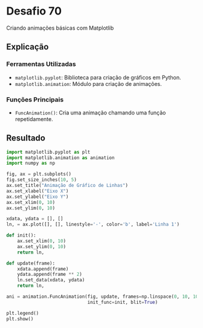 # Desafio 70

Criando animações básicas com Matplotlib

## Explicação

### Ferramentas Utilizadas

- `matplotlib.pyplot`: Biblioteca para criação de gráficos em Python.
- `matplotlib.animation`: Módulo para criação de animações.

### Funções Principais

- `FuncAnimation()`: Cria uma animação chamando uma função repetidamente.

## Resultado

```py
import matplotlib.pyplot as plt
import matplotlib.animation as animation
import numpy as np

fig, ax = plt.subplots()
fig.set_size_inches(10, 5)
ax.set_title("Animação de Gráfico de Linhas")
ax.set_xlabel("Eixo X")
ax.set_ylabel("Eixo Y")
ax.set_xlim(0, 10)
ax.set_ylim(0, 10)

xdata, ydata = [], []
ln, = ax.plot([], [], linestyle='-', color='b', label='Linha 1')

def init():
    ax.set_xlim(0, 10)
    ax.set_ylim(0, 10)
    return ln,

def update(frame):
    xdata.append(frame)
    ydata.append(frame ** 2)
    ln.set_data(xdata, ydata)
    return ln,

ani = animation.FuncAnimation(fig, update, frames=np.linspace(0, 10, 100),
                              init_func=init, blit=True)

plt.legend()
plt.show()